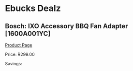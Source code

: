 
# Ebucks Dealz
## Bosch: IXO Accessory BBQ Fan Adapter [1600A001YC]
[Product Page](https://www.ebucks.com/web/shop/productSelected.do?prodId=317229782&catId=704982758)

Price: R299.00

Savings: 


	